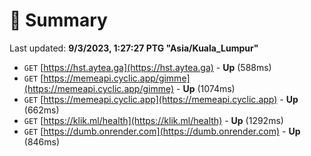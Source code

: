 # 📖 Summary
Last updated: **9/3/2023, 1:27:27 PTG "Asia/Kuala_Lumpur"**

- `GET` [https://hst.aytea.ga](https://hst.aytea.ga) - **Up** (588ms)
- `GET` [https://memeapi.cyclic.app/gimme](https://memeapi.cyclic.app/gimme) - **Up** (1074ms)
- `GET` [https://memeapi.cyclic.app](https://memeapi.cyclic.app) - **Up** (662ms)
- `GET` [https://klik.ml/health](https://klik.ml/health) - **Up** (1292ms)
- `GET` [https://dumb.onrender.com](https://dumb.onrender.com) - **Up** (846ms)
